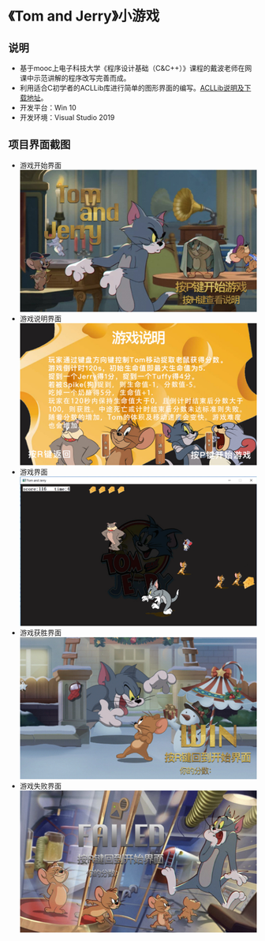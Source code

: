 # 《Tom and Jerry》小游戏
## 说明
- 基于mooc上电子科技大学《程序设计基础（C&C++）》课程的戴波老师在网课中示范讲解的程序改写完善而成。
- 利用适合C初学者的ACLLib库进行简单的图形界面的编写。[ACLLib说明及下载地址](https://github.com/wengkai/ACLLib)。
- 开发平台：Win 10
- 开发环境：Visual Studio 2019

## 项目界面截图
- 游戏开始界面
![start](Tom-and-Jerry/Tom-and-Jerry/rsc/start.jpg)
- 游戏说明界面
![intro](Tom-and-Jerry/Tom-and-Jerry/rsc/intro.jpg)
- 游戏界面
![playing](Tom-and-Jerry/Tom-and-Jerry/rsc/playing.PNG)
- 游戏获胜界面
![win](Tom-and-Jerry/Tom-and-Jerry/rsc/win.jpg)
- 游戏失败界面
![failed](Tom-and-Jerry/Tom-and-Jerry/rsc/failed.jpg)